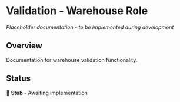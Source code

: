 # Validation - Warehouse Role

*Placeholder documentation - to be implemented during development*

## Overview
Documentation for warehouse validation functionality.

## Status
🔨 **Stub** - Awaiting implementation